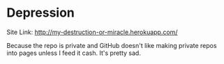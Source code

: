# Depression

Site Link: http://my-destruction-or-miracle.herokuapp.com/

Because the repo is private and GitHub doesn't like making private repos into pages unless I feed it cash. It's pretty sad.
